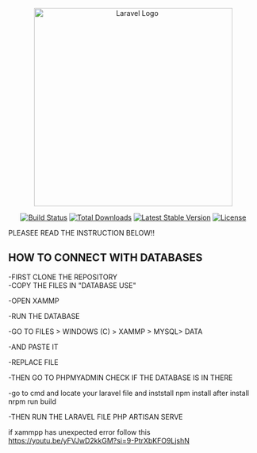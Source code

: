 <p align="center"><a href="https://laravel.com" target="_blank"><img src="https://raw.githubusercontent.com/laravel/art/master/logo-lockup/5%20SVG/2%20CMYK/1%20Full%20Color/laravel-logolockup-cmyk-red.svg" width="400" alt="Laravel Logo"></a></p>

<p align="center">
<a href="https://github.com/laravel/framework/actions"><img src="https://github.com/laravel/framework/workflows/tests/badge.svg" alt="Build Status"></a>
<a href="https://packagist.org/packages/laravel/framework"><img src="https://img.shields.io/packagist/dt/laravel/framework" alt="Total Downloads"></a>
<a href="https://packagist.org/packages/laravel/framework"><img src="https://img.shields.io/packagist/v/laravel/framework" alt="Latest Stable Version"></a>
<a href="https://packagist.org/packages/laravel/framework"><img src="https://img.shields.io/packagist/l/laravel/framework" alt="License"></a>
</p>

PLEASEE READ THE INSTRUCTION BELOW!! 


## HOW TO CONNECT WITH DATABASES
-FIRST CLONE THE REPOSITORY 
<br>
-COPY THE FILES IN "DATABASE USE"  

-OPEN XAMMP  

-RUN THE DATABASE  

-GO TO FILES > WINDOWS (C) > XAMMP > MYSQL> DATA

-AND PASTE IT    

-REPLACE FILE  

-THEN GO TO PHPMYADMIN CHECK IF THE DATABASE IS IN THERE    

-go to cmd and locate your laravel file and inststall npm install after install nrpm run build    

-THEN RUN THE LARAVEL FILE PHP ARTISAN SERVE


  
if xammpp has unexpected error follow this https://youtu.be/yFVJwD2kkGM?si=9-PtrXbKFO9LjshN
